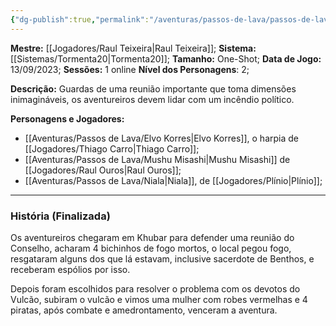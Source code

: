 ```yaml
---
{"dg-publish":true,"permalink":"/aventuras/passos-de-lava/passos-de-lava/"}
---
```


**Mestre:** [[Jogadores/Raul Teixeira\|Raul Teixeira]];
**Sistema:**  [[Sistemas/Tormenta20\|Tormenta20]];
**Tamanho:** One-Shot;
**Data de Jogo:** 13/09/2023;
**Sessões:** 1 online
**Nível dos Personagens**: 2;

**Descrição:** Guardas de uma reunião importante que toma dimensões inimagináveis, os aventureiros devem lidar com um incêndio político.

**Personagens e Jogadores:**
- [[Aventuras/Passos de Lava/Elvo Korres\|Elvo Korres]], o harpia de [[Jogadores/Thiago Carro\|Thiago Carro]];
- [[Aventuras/Passos de Lava/Mushu Misashi\|Mushu Misashi]] de [[Jogadores/Raul Ouros\|Raul Ouros]];
- [[Aventuras/Passos de Lava/Niala\|Niala]], de [[Jogadores/Plínio\|Plínio]];
---
### História (Finalizada)

Os aventureiros chegaram em Khubar para defender uma reunião do Conselho, acharam 4 bichinhos de fogo mortos, o local pegou fogo, resgataram alguns dos que lá estavam, inclusive sacerdote de Benthos, e receberam espólios por isso.

Depois foram escolhidos para resolver o problema com os devotos do Vulcão, subiram o vulcão e vimos uma mulher com robes vermelhas e 4 piratas, após combate e amedrontamento, venceram a aventura.